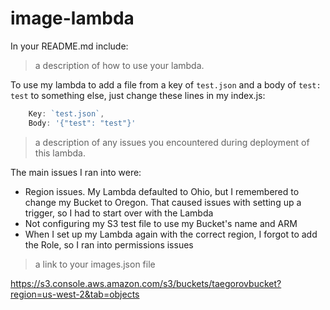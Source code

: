 # image-lambda

In your README.md include:

> a description of how to use your lambda.

To use my lambda to add a file from a key of `test.json` and a body of `test: test` to something else, just change these lines in my index.js:

```js
    Key: `test.json`,
    Body: '{"test": "test"}'
```

> a description of any issues you encountered during deployment of this lambda.

The main issues I ran into were:

- Region issues. My Lambda defaulted to Ohio, but I remembered to change my Bucket to Oregon. That caused issues with setting up a trigger, so I had to start over with the Lambda
- Not configuring my S3 test file to use my Bucket's name and ARM
- When I set up my Lambda again with the correct region, I forgot to add the Role, so I ran into permissions issues

> a link to your images.json file

https://s3.console.aws.amazon.com/s3/buckets/taegorovbucket?region=us-west-2&tab=objects
